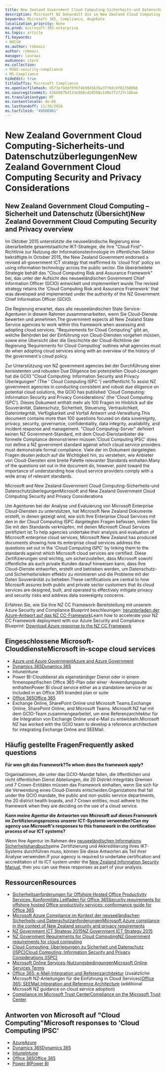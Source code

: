 ```yaml
---
title: New Zealand Government Cloud Computing-Sicherheits-und Datenschutzüberlegungen
description: Microsoft NZ behandelt die im New Zealand Cloud Computing Framework veröffentlichten Fragen.
keywords: Microsoft 365, Compliance, Angebote
localization_priority: None
ms.prod: microsoft-365-enterprise
ms.topic: article
f1.keywords:
- NOCSH
ms.author: robmazz
author: robmazz
manager: laurawi
audience: itpro
ms.collection:
- M365-security-compliance
- MS-Compliance
hideEdit: true
titleSuffix: Microsoft Compliance
ms.openlocfilehash: d573e78ddf0f6f4b9845635a37f8dc8f82350066
ms.sourcegitcommit: 626b0076d133e588cd28598c149a7f272fc18bae
ms.translationtype: MT
ms.contentlocale: de-DE
ms.lasthandoff: 11/30/2020
ms.locfileid: "49506961"
---
```

# <a name="new-zealand-government-cloud-computing-security-and-privacy-considerations"></a><span data-ttu-id="02ed0-104">New Zealand Government Cloud Computing-Sicherheits-und Datenschutzüberlegungen</span><span class="sxs-lookup"><span data-stu-id="02ed0-104">New Zealand Government Cloud Computing Security and Privacy Considerations</span></span>

## <a name="new-zealand-government-cloud-computing-security-and-privacy-overview"></a><span data-ttu-id="02ed0-105">New Zealand Government Cloud Computing – Sicherheit und Datenschutz (Übersicht)</span><span class="sxs-lookup"><span data-stu-id="02ed0-105">New Zealand Government Cloud Computing Security and Privacy overview</span></span>

<span data-ttu-id="02ed0-106">Im Oktober 2015 unterstützte die neuseeländische Regierung eine überarbeitete gesamtstaatliche IKT-Strategie, die ihre "Cloud First"-Richtlinie zur Nutzung der Informationstechnologie im öffentlichen Sektor bekräftigte.</span><span class="sxs-lookup"><span data-stu-id="02ed0-106">In October 2015, the New Zealand Government endorsed a revised all-government ICT strategy that reaffirmed its 'cloud first' policy on using information technology across the public sector.</span></span> <span data-ttu-id="02ed0-107">Die überarbeitete Strategie behält das "Cloud Computing Risk and Assurance Framework" bei, das unter der Aufsicht des neuseeländischen Government Chief Information Officer (GCIO) entwickelt und implementiert wurde.</span><span class="sxs-lookup"><span data-stu-id="02ed0-107">The revised strategy retains the 'Cloud Computing Risk and Assurance Framework' that was developed and implemented under the authority of the NZ Government Chief Information Officer (GCIO).</span></span>

<span data-ttu-id="02ed0-108">Die Regierung erwartet, dass alle neuseeländischen State Service-Agenturen in diesem Rahmen zusammenarbeiten, wenn Sie Cloud-Dienste bewerten und annehmen.</span><span class="sxs-lookup"><span data-stu-id="02ed0-108">The government expects all New Zealand State Service agencies to work within this framework when assessing and adopting cloud services.</span></span> <span data-ttu-id="02ed0-109">"Requirements for Cloud Computing" gibt an, welche Behörden bei der Einführung von Cloud-Diensten vorgehen müssen, sowie eine Übersicht über die Geschichte der Cloud-Richtlinie der Regierung.</span><span class="sxs-lookup"><span data-stu-id="02ed0-109">'Requirements for Cloud Computing' outlines what agencies must do when adopting cloud services along with an overview of the history of the government's cloud policy.</span></span>

<span data-ttu-id="02ed0-110">Zur Unterstützung von NZ government agencies bei der Durchführung einer konsistenten und robusten Due Diligence bei potenziellen Cloud-Lösungen hat die GCIO "Cloud Computing: Information Security and Privacy Überlegungen" (The ' Cloud Computing ISPC ') veröffentlicht.</span><span class="sxs-lookup"><span data-stu-id="02ed0-110">To assist NZ government agencies in conducting consistent and robust due diligence on potential cloud solutions, the GCIO has published 'Cloud Computing: Information Security and Privacy Considerations' (the 'Cloud Computing ISPC').</span></span> <span data-ttu-id="02ed0-111">Dieses Dokument enthält mehr als 100 Fragen im Hinblick auf die Souveränität, Datenschutz, Sicherheit, Steuerung, Vertraulichkeit, Datenintegrität, Verfügbarkeit und Vorfall Antwort und-Verwaltung.</span><span class="sxs-lookup"><span data-stu-id="02ed0-111">This document contains more than 100 questions focused on data sovereignty, privacy, security, governance, confidentiality, data integrity, availability, and incident response and management.</span></span> <span data-ttu-id="02ed0-112">"Cloud Computing-Server" definiert keinen NZ Government-Standard, mit dem Cloud-Dienstanbieter die formelle Compliance demonstrieren müssen.</span><span class="sxs-lookup"><span data-stu-id="02ed0-112">'Cloud Computing IPSC' does not define a NZ government standard against which cloud service providers must demonstrate formal compliance.</span></span> <span data-ttu-id="02ed0-113">Viele der im Dokument dargelegten Fragen deuten jedoch auf die Wichtigkeit hin, zu verstehen, wie Anbieter von Cloud-Diensten eine breite Palette relevanter Standards einhalten.</span><span class="sxs-lookup"><span data-stu-id="02ed0-113">Many of the questions set out in the document do, however, point toward the importance of understanding how cloud service providers comply with a wide array of relevant standards.</span></span>

<span data-ttu-id="02ed0-114">Microsoft and New Zealand Government Cloud Computing-Sicherheits-und Datenschutzüberlegungen</span><span class="sxs-lookup"><span data-stu-id="02ed0-114">Microsoft and New Zealand Government Cloud Computing Security and Privacy Considerations</span></span>

<span data-ttu-id="02ed0-115">Um Agenturen bei der Analyse und Evaluierung von Microsoft Enterprise Cloud-Diensten zu unterstützen, hat Microsoft New Zealand Dokumente erstellt, in denen gezeigt wird, wie sich Ihre Enterprise Cloud Services mit den in der Cloud Computing ISPC dargelegten Fragen befassen, indem Sie Sie mit den Standards verknüpfen, mit denen Microsoft Cloud Services zertifiziert ist.</span><span class="sxs-lookup"><span data-stu-id="02ed0-115">To help agencies undertake their analysis and evaluation of Microsoft enterprise cloud services, Microsoft New Zealand has produced documents showing how its enterprise cloud services address the questions set out in the 'Cloud Computing ISPC' by linking them to the standards against which Microsoft cloud services are certified.</span></span> <span data-ttu-id="02ed0-116">Diese Zertifizierungen sind wichtig, um sicherzustellen, dass Microsoft sowohl öffentliche als auch private Kunden darauf hinweisen kann, dass Ihre Cloud-Dienste entworfen, erstellt und betrieben werden, um Datenschutz-und Sicherheitsrisiken effektiv zu minimieren und die Probleme mit der Daten Souveränität zu beheben.</span><span class="sxs-lookup"><span data-stu-id="02ed0-116">These certifications are central to how Microsoft assures both public and private sector customers that its cloud services are designed, built, and operated to effectively mitigate privacy and security risks and address data sovereignty concerns.</span></span>

<span data-ttu-id="02ed0-117">Erfahren Sie, wie Sie Ihre NZ CC Framework-Bereitstellung mit unserem Azure Security and Compliance Blueprint beschleunigen: [herunterladen der Azure-Antwort auf das NZ CC-Framework](https://gallery.technet.microsoft.com/Response-to-GCIO-Cloud-e117bbb9)</span><span class="sxs-lookup"><span data-stu-id="02ed0-117">Learn how to accelerate your NZ CC Framework deployment with our Azure Security and Compliance Blueprint: [Download Azure response to the NZ CC Framework](https://gallery.technet.microsoft.com/Response-to-GCIO-Cloud-e117bbb9)</span></span>

## <a name="microsoft-in-scope-cloud-services"></a><span data-ttu-id="02ed0-118">Eingeschlossene Microsoft-Clouddienste</span><span class="sxs-lookup"><span data-stu-id="02ed0-118">Microsoft in-scope cloud services</span></span>

- [<span data-ttu-id="02ed0-119">Azure und Azure Government</span><span class="sxs-lookup"><span data-stu-id="02ed0-119">Azure and Azure Government</span></span>](https://aka.ms/AzureCompliance)
- [<span data-ttu-id="02ed0-120">Dynamics 365</span><span class="sxs-lookup"><span data-stu-id="02ed0-120">Dynamics 365</span></span>](https://aka.ms/d365-compliance-list)
- <span data-ttu-id="02ed0-121">Intune</span><span class="sxs-lookup"><span data-stu-id="02ed0-121">Intune</span></span>
- <span data-ttu-id="02ed0-122">Power BI-Clouddienst als eigenständiger Dienst oder in einem firmenspezifischen Office 365-Plan oder einer -Anwendungssuite enthalten</span><span class="sxs-lookup"><span data-stu-id="02ed0-122">Power BI cloud service either as a standalone service or as included in an Office 365 branded plan or suite</span></span>
- [<span data-ttu-id="02ed0-123">Office 365</span><span class="sxs-lookup"><span data-stu-id="02ed0-123">Office 365</span></span>](https://go.microsoft.com/fwlink/p/?LinkID=2077751)
- <span data-ttu-id="02ed0-124">Exchange Online, SharePoint Online und Microsoft Teams.</span><span class="sxs-lookup"><span data-stu-id="02ed0-124">Exchange Online, SharePoint Online, and Microsoft Teams.</span></span> <span data-ttu-id="02ed0-125">Microsoft NZ hat mit dem GCIO-Team zusammengearbeitet, um eine Referenzarchitektur für die Integration von Exchange Online und e-Mail zu entwickeln.</span><span class="sxs-lookup"><span data-stu-id="02ed0-125">Microsoft NZ has worked with the GCIO team to develop a reference architecture for integrating Exchange Online and SEEMail.</span></span>

## <a name="frequently-asked-questions"></a><span data-ttu-id="02ed0-126">Häufig gestellte Fragen</span><span class="sxs-lookup"><span data-stu-id="02ed0-126">Frequently asked questions</span></span>

<span data-ttu-id="02ed0-127">**Für wen gilt das Framework?**</span><span class="sxs-lookup"><span data-stu-id="02ed0-127">**To whom does the framework apply?**</span></span>

<span data-ttu-id="02ed0-128">Organisationen, die unter das GCIO-Mandat fallen, die öffentlichen und nicht öffentlichen Dienst Abteilungen, die 20 Distrikt-Integritäts Gremien und 7 Crown-Entitäten müssen das Framework einhalten, wenn Sie sich für die Verwendung eines Cloud-Diensts entscheiden.</span><span class="sxs-lookup"><span data-stu-id="02ed0-128">Organizations that fall under the GCIO mandate, the public and non-public service departments, the 20 district health boards, and 7 Crown entities, must adhere to the framework when they are deciding on the use of a cloud service.</span></span>

<span data-ttu-id="02ed0-129">**Kann meine Agentur die Antworten von Microsoft auf dieses Framework im Zertifizierungsprozess unserer ICT-Systeme verwenden?**</span><span class="sxs-lookup"><span data-stu-id="02ed0-129">**Can my agency use Microsoft's responses to this framework in the certification process of our ICT systems?**</span></span>

<span data-ttu-id="02ed0-130">Wenn Ihre Agentur im Rahmen des [neuseeländischen Informations Sicherheitshandbuchs](https://go.microsoft.com/fwlink/p/?linkid=2099496)eine Zertifizierung und Akkreditierung ihres IKT-Systems durchführen muss, können Sie diese Antworten als Teil ihrer Analyse verwenden.</span><span class="sxs-lookup"><span data-stu-id="02ed0-130">If your agency is required to undertake certification and accreditation of its ICT system under the [New Zealand Information Security Manual](https://go.microsoft.com/fwlink/p/?linkid=2099496), then you can use these responses as part of your analysis.</span></span>

## <a name="resources"></a><span data-ttu-id="02ed0-131">Ressourcen</span><span class="sxs-lookup"><span data-stu-id="02ed0-131">Resources</span></span>

- [<span data-ttu-id="02ed0-132">Sicherheitsanforderungen für Offshore Hosted Office Productivity Services: Konformitäts Leitfaden für Office 365</span><span class="sxs-lookup"><span data-stu-id="02ed0-132">Security requirements for offshore hosted Office productivity services: conformance guide for Office 365</span></span>](https://aka.ms/o365-gcio-conformance-guidance)
- [<span data-ttu-id="02ed0-133">Microsoft Azure Compliance im Kontext der neuseeländischen Sicherheits-und Datenschutzanforderungen</span><span class="sxs-lookup"><span data-stu-id="02ed0-133">Microsoft Azure compliance in the context of New Zealand security and privacy requirements</span></span>](https://aka.ms/azurecompliancenewzealand)
- [<span data-ttu-id="02ed0-134">NZ Government ICT Strategy 2015</span><span class="sxs-lookup"><span data-stu-id="02ed0-134">NZ Government ICT Strategy 2015</span></span>](https://www.ict.govt.nz/strategy-and-action-plan/strategy/)
- [<span data-ttu-id="02ed0-135">NZ Government Requirements for Cloud Computing</span><span class="sxs-lookup"><span data-stu-id="02ed0-135">NZ Government requirements for cloud computing</span></span>](https://aka.ms/NZ-Cloud-Requirements)
- [<span data-ttu-id="02ed0-136">Cloud Computing: Überlegungen zu Sicherheit und Datenschutz (ISPC)</span><span class="sxs-lookup"><span data-stu-id="02ed0-136">Cloud Computing: Information Security and Privacy Considerations (ISPC)</span></span>](https://www.digital.govt.nz/standards-and-guidance/technology-and-architecture/cloud-services/)
- [<span data-ttu-id="02ed0-137">Microsoft Online Services-Nutzungsbedingungen</span><span class="sxs-lookup"><span data-stu-id="02ed0-137">Microsoft Online Services Terms</span></span>](https://aka.ms/Online-Services-Terms)
- <span data-ttu-id="02ed0-138">[Office 365: e-Mail-Integration und Referenzarchitektur](https://download.microsoft.com/download/8/5/9/859CDCEE-D293-47D8-9B6A-670B108B48E1/Microsoft_Office_365_white_paper_EN_US.pdf) (zusätzliche Microsoft NZ-Anleitungen für die Einführung in Cloud Services)</span><span class="sxs-lookup"><span data-stu-id="02ed0-138">[Office 365: SEEMail Integration and Reference Architecture](https://download.microsoft.com/download/8/5/9/859CDCEE-D293-47D8-9B6A-670B108B48E1/Microsoft_Office_365_white_paper_EN_US.pdf) (additional Microsoft NZ guidance on cloud service adoption)</span></span>
- [<span data-ttu-id="02ed0-139">Compliance im Microsoft Trust Center</span><span class="sxs-lookup"><span data-stu-id="02ed0-139">Compliance on the Microsoft Trust Center</span></span>](https://www.microsoft.com/trust-center/compliance/compliance-overview)

## <a name="microsoft-responses-to-cloud-computing-ipsc"></a><span data-ttu-id="02ed0-140">Antworten von Microsoft auf "Cloud Computing"</span><span class="sxs-lookup"><span data-stu-id="02ed0-140">Microsoft responses to 'Cloud Computing IPSC'</span></span>

- [<span data-ttu-id="02ed0-141">Azure</span><span class="sxs-lookup"><span data-stu-id="02ed0-141">Azure</span></span>](https://aka.ms/Azure-NZ-response)
- [<span data-ttu-id="02ed0-142">Dynamics 365</span><span class="sxs-lookup"><span data-stu-id="02ed0-142">Dynamics 365</span></span>](https://aka.ms/d365-nz-response)
- [<span data-ttu-id="02ed0-143">Intune</span><span class="sxs-lookup"><span data-stu-id="02ed0-143">Intune</span></span>](https://aka.ms/Intune-NZ-response)
- [<span data-ttu-id="02ed0-144">Office 365</span><span class="sxs-lookup"><span data-stu-id="02ed0-144">Office 365</span></span>](https://aka.ms/O365-NZ-Response)
- [<span data-ttu-id="02ed0-145">Power BI</span><span class="sxs-lookup"><span data-stu-id="02ed0-145">Power BI</span></span>](https://download.microsoft.com/download/5/1/7/51726B9B-2E76-49C4-9D4F-A36BF025CB93/Response-to-GCIO-105-questions-Power-BI.pdf)

